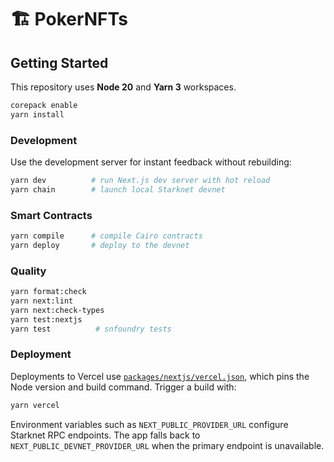 # 🏗 PokerNFTs

## Getting Started

This repository uses **Node 20** and **Yarn 3** workspaces.

```bash
corepack enable
yarn install
```

### Development

Use the development server for instant feedback without rebuilding:

```bash
yarn dev          # run Next.js dev server with hot reload
yarn chain        # launch local Starknet devnet
```

### Smart Contracts

```bash
yarn compile      # compile Cairo contracts
yarn deploy       # deploy to the devnet
```

### Quality

```bash
yarn format:check
yarn next:lint
yarn next:check-types
yarn test:nextjs
yarn test          # snfoundry tests
```

### Deployment

Deployments to Vercel use [`packages/nextjs/vercel.json`](packages/nextjs/vercel.json), which pins the Node version and build command. Trigger a build with:

```bash
yarn vercel
```

Environment variables such as `NEXT_PUBLIC_PROVIDER_URL` configure Starknet RPC endpoints. The app falls back to `NEXT_PUBLIC_DEVNET_PROVIDER_URL` when the primary endpoint is unavailable.
